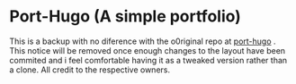 # Port-Hugo (A simple portfolio)

This is a backup with no diference with the o0riginal repo at [port-hugo](https://github.com/tylerjlawson/port-hugo) . 
This notice will be removed once enough changes to the layout have been commited and i feel comfortable having it as a tweaked version rather than a clone.
All credit to the respective owners.
